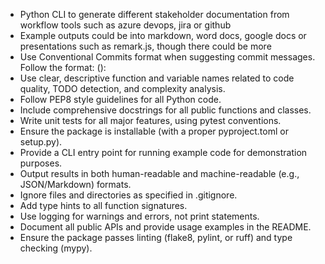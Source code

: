 - Python CLI to generate different stakeholder documentation from workflow tools such as azure devops, jira or github
- Example outputs could be into markdown, word docs, google docs or presentations such as remark.js, though there could be more
- Use Conventional Commits format when suggesting commit messages. Follow the format: <type>(<scope>): <short summary>
- Use clear, descriptive function and variable names related to code quality, TODO detection, and complexity analysis.
- Follow PEP8 style guidelines for all Python code.
- Include comprehensive docstrings for all public functions and classes.
- Write unit tests for all major features, using pytest conventions.
- Ensure the package is installable (with a proper pyproject.toml or setup.py).
- Provide a CLI entry point for running example code for demonstration purposes.
- Output results in both human-readable and machine-readable (e.g., JSON/Markdown) formats.
- Ignore files and directories as specified in .gitignore.
- Add type hints to all function signatures.
- Use logging for warnings and errors, not print statements.
- Document all public APIs and provide usage examples in the README.
- Ensure the package passes linting (flake8, pylint, or ruff) and type checking (mypy).
